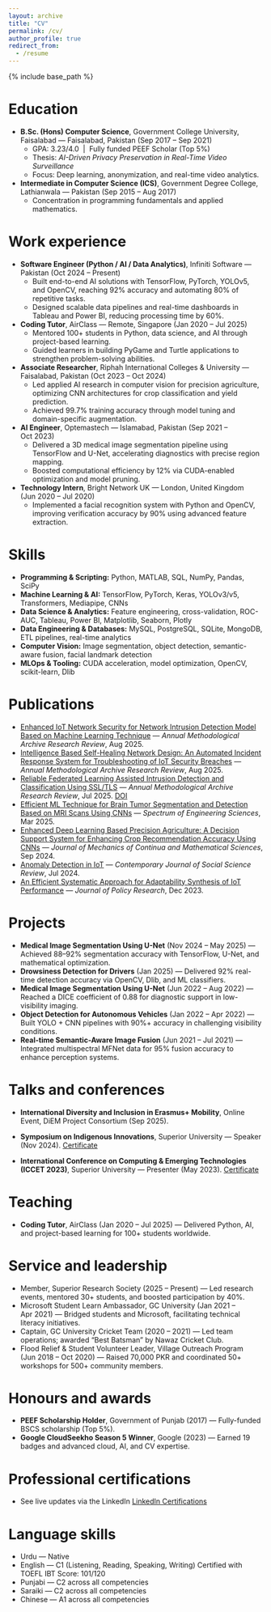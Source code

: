 ```yaml
---
layout: archive
title: "CV"
permalink: /cv/
author_profile: true
redirect_from:
  - /resume
---
```


{% include base_path %}

Education
======
* **B.Sc. (Hons) Computer Science**, Government College University, Faisalabad — Faisalabad, Pakistan (Sep 2017 – Sep 2021)  
  * GPA: 3.23/4.0 &nbsp;|&nbsp; Fully funded PEEF Scholar (Top 5%)  
  * Thesis: *AI-Driven Privacy Preservation in Real-Time Video Surveillance*  
  * Focus: Deep learning, anonymization, and real-time video analytics.
* **Intermediate in Computer Science (ICS)**, Government Degree College, Lathianwala — Pakistan (Sep 2015 – Aug 2017)  
  * Concentration in programming fundamentals and applied mathematics.

Work experience
======
* **Software Engineer (Python / AI / Data Analytics)**, Infiniti Software — Pakistan (Oct 2024 – Present)  
  * Built end-to-end AI solutions with TensorFlow, PyTorch, YOLOv5, and OpenCV, reaching 92% accuracy and automating 80% of repetitive tasks.  
  * Designed scalable data pipelines and real-time dashboards in Tableau and Power BI, reducing processing time by 60%.
* **Coding Tutor**, AirClass — Remote, Singapore (Jan 2020 – Jul 2025)  
  * Mentored 100+ students in Python, data science, and AI through project-based learning.  
  * Guided learners in building PyGame and Turtle applications to strengthen problem-solving abilities.
* **Associate Researcher**, Riphah International Colleges & University — Faisalabad, Pakistan (Oct 2023 – Oct 2024)  
  * Led applied AI research in computer vision for precision agriculture, optimizing CNN architectures for crop classification and yield prediction.  
  * Achieved 99.7% training accuracy through model tuning and domain-specific augmentation.
* **AI Engineer**, Optemastech — Islamabad, Pakistan (Sep 2021 – Oct 2023)  
  * Delivered a 3D medical image segmentation pipeline using TensorFlow and U-Net, accelerating diagnostics with precise region mapping.  
  * Boosted computational efficiency by 12% via CUDA-enabled optimization and model pruning.
* **Technology Intern**, Bright Network UK — London, United Kingdom (Jun 2020 – Jul 2020)  
  * Implemented a facial recognition system with Python and OpenCV, improving verification accuracy by 90% using advanced feature extraction.

Skills
======
* **Programming & Scripting:** Python, MATLAB, SQL, NumPy, Pandas, SciPy  
* **Machine Learning & AI:** TensorFlow, PyTorch, Keras, YOLOv3/v5, Transformers, Mediapipe, CNNs  
* **Data Science & Analytics:** Feature engineering, cross-validation, ROC-AUC, Tableau, Power BI, Matplotlib, Seaborn, Plotly  
* **Data Engineering & Databases:** MySQL, PostgreSQL, SQLite, MongoDB, ETL pipelines, real-time analytics  
* **Computer Vision:** Image segmentation, object detection, semantic-aware fusion, facial landmark detection  
* **MLOps & Tooling:** CUDA acceleration, model optimization, OpenCV, scikit-learn, Dlib

Publications
======
* [Enhanced IoT Network Security for Network Intrusion Detection Model Based on Machine Learning Technique](https://amresearchreview.com/index.php/Journal/article/view/551/591) — *Annual Methodological Archive Research Review*, Aug 2025.  
* [Intelligence Based Self-Healing Network Design: An Automated Incident Response System for Troubleshooting of IoT Security Breaches](https://amresearchreview.com/index.php/Journal/article/view/548) — *Annual Methodological Archive Research Review*, Aug 2025.  
* [Reliable Federated Learning Assisted Intrusion Detection and Classification Using SSL/TLS](https://amresearchreview.com/index.php/Journal/article/view/437) — *Annual Methodological Archive Research Review*, Jul 2025. [DOI](https://doi.org/10.63075/fbeebj84)  
* [Efficient ML Technique for Brain Tumor Segmentation and Detection Based on MRI Scans Using CNNs](https://sesjournal.com/index.php/1/article/view/202) — *Spectrum of Engineering Sciences*, Mar 2025.  
* [Enhanced Deep Learning Based Precision Agriculture: A Decision Support System for Enhancing Crop Recommendation Accuracy Using CNNs](https://www.journalimcms.org/journal/enhanced-deep-learning-based-precision-agriculture-a-decision-support-system-for-enhancing-crop-recommendation-accuracy-using-convolutional-neural-networks-cnn/) — *Journal of Mechanics of Continua and Mathematical Sciences*, Sep 2024.  
* [Anomaly Detection in IoT](https://contemporaryjournal.com/index.php/14/article/view/81) — *Contemporary Journal of Social Science Review*, Jul 2024.  
* [An Efficient Systematic Approach for Adaptability Synthesis of IoT Performance](https://jprpk.com/index.php/jpr/article/view/439) — *Journal of Policy Research*, Dec 2023.

Projects
======
* **Medical Image Segmentation Using U-Net** (Nov 2024 – May 2025) — Achieved 88–92% segmentation accuracy with TensorFlow, U-Net, and mathematical optimization.  
* **Drowsiness Detection for Drivers** (Jan 2025) — Delivered 92% real-time detection accuracy via OpenCV, Dlib, and ML classifiers.  
* **Medical Image Segmentation Using U-Net** (Jun 2022 – Aug 2022) — Reached a DICE coefficient of 0.88 for diagnostic support in low-visibility imaging.  
* **Object Detection for Autonomous Vehicles** (Jan 2022 – Apr 2022) — Built YOLO + CNN pipelines with 90%+ accuracy in challenging visibility conditions.  
* **Real-time Semantic-Aware Image Fusion** (Jun 2021 – Jul 2021) — Integrated multispectral MFNet data for 95% fusion accuracy to enhance perception systems.

Talks and conferences
======
* **International Diversity and Inclusion in Erasmus+ Mobility**, Online Event, DiEM Project Consortium (Sep 2025). 

* **Symposium on Indigenous Innovations**, Superior University — Speaker (Nov 2024). [Certificate](https://drive.google.com/file/d/1TqreNvSYmue-ejVTJGsGwo9V1uYyVqMx/view?usp=sharing)  
* **International Conference on Computing & Emerging Technologies (ICCET 2023)**, Superior University — Presenter (May 2023). [Certificate](https://drive.google.com/file/d/1atMo4sM25z0iRm8cSjQUscVJ6Pmk6bj-/view?usp=sharing)

Teaching
======
* **Coding Tutor**, AirClass (Jan 2020 – Jul 2025) — Delivered Python, AI, and project-based learning for 100+ students worldwide.

Service and leadership
======
* Member, Superior Research Society (2025 – Present) — Led research events, mentored 30+ students, and boosted participation by 40%.  
* Microsoft Student Learn Ambassador, GC University (Jan 2021 – Apr 2021) — Bridged students and Microsoft, facilitating technical literacy initiatives.  
* Captain, GC University Cricket Team (2020 – 2021) — Led team operations; awarded “Best Batsman” by Nawaz Cricket Club.  
* Flood Relief & Student Volunteer Leader, Village Outreach Program (Jun 2018 – Oct 2020) — Raised 70,000 PKR and coordinated 50+ workshops for 500+ community members.

Honours and awards
======
* **PEEF Scholarship Holder**, Government of Punjab (2017) — Fully-funded BSCS scholarship (Top 5%).  
* **Google CloudSeekho Season 5 Winner**, Google (2023) — Earned 19 badges and advanced cloud, AI, and CV expertise.

Professional certifications
======
* See live updates via the LinkedIn 
  <a class="badge-base__link LI-simple-link" href="https://www.linkedin.com/in/nabeel70/details/certifications/">LinkedIn Certifications</a>


Language skills
======
* Urdu — Native  
* English — C1 (Listening, Reading, Speaking, Writing) Certified with TOEFL IBT Score: 101/120 
* Punjabi — C2 across all competencies 
* Saraiki — C2 across all competencies 
* Chinese — A1 across all competencies
